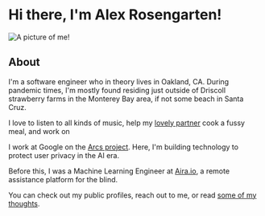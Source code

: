 # Hi there, I'm Alex Rosengarten!

<img src="https://alexrosengarten.com/assets/website-profile-square.png" title="A picture of me!" id="profile">

## About

I'm a software engineer who in theory lives in Oakland, CA. During pandemic times, I'm mostly found residing just outside of Driscoll strawberry farms in the Monterey Bay area, if not some beach in Santa Cruz. 

I love to listen to all kinds of music, help my [lovely partner](http://camimerz.com/) cook a fussy meal, and work on 

I work at Google on the [Arcs project](https://github.com/PolymerLabs/arcs). 
Here, I'm building technology to protect user privacy in the AI era.

Before this, I was a Machine Learning Engineer at [Aira.io](https://aira.io), a remote assistance platform for the blind. 

You can check out my public profiles, reach out to me, or read [some of my thoughts](/blog).
<!--stackedit_data:
eyJoaXN0b3J5IjpbODYzNTUzMzQzLDE0NDk1NDg1ODFdfQ==
-->
